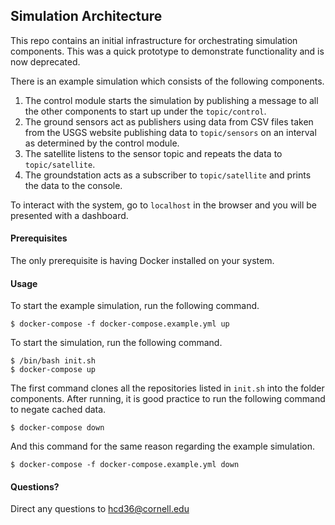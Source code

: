 ## Simulation Architecture

This repo contains an initial infrastructure for orchestrating simulation components. This was a quick prototype to demonstrate functionality and is now deprecated.

There is an example simulation which consists of the following components.
1. The control module starts the simulation by publishing a message to all the other components to start up under the `topic/control`.
2. The ground sensors act as publishers using data from CSV files taken from the USGS website publishing data to `topic/sensors` on an interval as determined by the control module.
3. The satellite listens to the sensor topic and repeats the data to `topic/satellite`.
4. The groundstation acts as a subscriber to `topic/satellite` and prints the data to the console.

To interact with the system, go to `localhost` in the browser and you will be presented with a dashboard.

#### Prerequisites

The only prerequisite is having Docker installed on your system.

#### Usage

To start the example simulation, run the following command.

```console
$ docker-compose -f docker-compose.example.yml up
```

To start the simulation, run the following command.

```console
$ /bin/bash init.sh
$ docker-compose up
```

The first command clones all the repositories listed in `init.sh` into the folder components. After running, it is good practice to run the following command to negate cached data.

```console
$ docker-compose down
```

And this command for the same reason regarding the example simulation.

```console
$ docker-compose -f docker-compose.example.yml down
```

#### Questions?
Direct any questions to hcd36@cornell.edu
